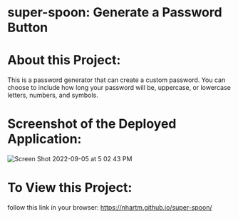# super-spoon: Generate a Password Button

# About this Project:
This is a password generator that can create a custom password. You can choose to include how long your password will be, uppercase, or lowercase letters, numbers, and symbols. 

# Screenshot of the Deployed Application:
![Screen Shot 2022-09-05 at 5 02 43 PM](https://user-images.githubusercontent.com/110742286/188522152-7769ac8f-7deb-474c-9b7f-843e7203b315.png)

# To View this Project:
follow this link in your browser: https://nhartm.github.io/super-spoon/

